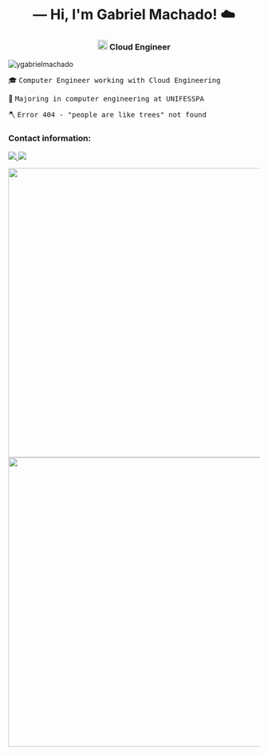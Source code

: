 <h1 align="center">— Hi, I'm Gabriel Machado! ☁️</h1>
<h3 align="center">
  <p>
    <img src="https://external-content.duckduckgo.com/iu/?u=https%3A%2F%2Femojipedia-us.s3.dualstack.us-west-1.amazonaws.com%2Fthumbs%2F160%2Ffacebook%2F158%2Fflag-for-brazil_1f1e7-1f1f7.png&f=1&nofb=1" width="20" height="20"> Cloud Engineer
  </p>
</h3>

![ygabrielmachado](https://komarev.com/ghpvc/?username=ygabrielmachado&label=Profile+Views&color=002fae&style=flat)

<p>🎓 <samp> Computer Engineer working with Cloud Engineering</p>
<p>🧠 <samp> Majoring in computer engineering at UNIFESSPA</p>
<p>🪓 <samp> Error 404 - "people are like trees" not found</p>


### Contact information:
 
<p align="left">

  <a href="mailto:ygabrielmachado@gmail.com" alt="Contact/E-mail">
    <img src="https://img.shields.io/badge/-gmail-3c3c3c?style=for-the-badge&logo=gmail&link=https://logodownload.org/wp-content/uploads/2018/03/gmail-logo-0.png&f=1&nofb=1" />
  </a>
  
  <a href="https://www.instagram.com/ygabrielmachado/" alt="Instagram">
  <img src="https://img.shields.io/badge/-Instagram-3c3c3c?style=for-the-badge&logo=Instagram&link=https://external-content.duckduckgo.com/iu/?u=http%3A%2F%2Fsavvynetworkmarketingwomen.com%2Fwp-content%2Fuploads%2F2016%2F09%2FInstagram-logo-150x150.png&f=1&nofb=1"/>
  </a>
  
</p>

<p align="center">
  <a href="https://github.com/ygabrielmachado/">
    <img
      align="center"
         width="580"
      src="https://github-readme-stats.vercel.app/api?username=ygabrielmachado&locale=pt-br&hide_border=true&count_private=true&show_icons=true&custom_title=Github%20Status&hide=issues,prs,contribs&layout=compact&theme=dark"
    />
  </a>

  <a href="https://github.com/ygabrielmachado/">
    <img
      align="center"
         width="580"
      src="https://github-readme-stats.vercel.app/api/top-langs/?username=ygabrielmachado&hide_border=true&locale=pt-br&hide=Rich%20Text%20Format,scheme,javascript,vim%20script&langs_count=10&&exclude_repo=blueprintcode-scalatra-wip-temp-example-2018-02-01,blueprintcode-react-wip-temp-example-2018-02-01,javascript-playground-wip-temp-examples&layout=compact&card_width=580&theme=dark"
    />
  </a>
  
</p>

